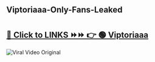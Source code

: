 
 ## Viptoriaaa-Only-Fans-Leaked

# <h2><a href="https://clipsfans.com/Viptoriaaa&ref=git">🔗 Click to LINKS ⏩⏩ 👉 🟢 Viptoriaaa </a></h2>

<a href="https://clipsfans.com/Viptoriaaa&ref=git" rel="nofollow" data-target="animated-image.originalLink"><img src="https://i.ibb.co.com/xMMVF88/686577567.gif" alt="Viral Video Original" style="max-width: 100%; display: inline-block;" data-target="animated-image.originalImage"></a>
